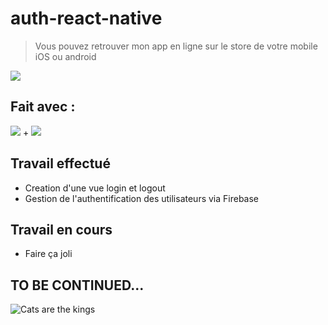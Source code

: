 # auth-react-native

> Vous pouvez retrouver mon app en ligne sur le store de votre mobile iOS ou android

<img src="img/capture.png">

## Fait avec :
<img src="img/firebase.png"> + <img src="img/react-native.png">

## Travail effectué
* Creation d'une vue login et logout
* Gestion de l'authentification des utilisateurs via Firebase

## Travail en cours
* Faire ça joli

## TO BE CONTINUED...
![Cats are the kings](https://media.giphy.com/media/qlPNcYrAXtUti/giphy.gif)
